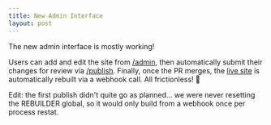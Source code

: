 ```yaml
---
title: New Admin Interface
layout: post
---
```


The new admin interface is mostly working!

Users can add and edit the site from [/admin](/admin), then automatically submit their changes for review via [/publish](/publish). Finally, once the PR merges, the [live site](https://live.w7dg.net) is automatically rebuilt via a webhook call. All frictionless! 🤞

Edit: the first publish didn't quite go as planned... we were never resetting the REBUILDER global, so it would only build from a webhook once per process restat.
